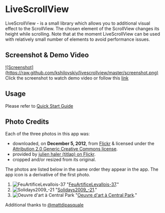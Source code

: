 LiveScrollView
=======

LiveScrollView - is a small library which allows you to additional visual effect to the ScrollView. The chosen element of the ScrollView changes its height while scrolling. Note that at the moment LiveScrollView can be used with relatively small number of elements to avoid performance issues.

Screenshot & Demo Video
-----------------------


<a style="float:right" href="http://youtu.be/y-hxAqm3ezo" target="_blank">
  ![Screenshot](https://raw.github.com/kshilovskiy/livescrollview/master/screenshot.png)
</a>

Click the screenshot to watch demo video or follow this <a href="http://youtu.be/y-hxAqm3ezo">link</a>

Usage
-------------
Please refer to <a href="https://github.com/kshilovskiy/livescrollview/wiki/Quick-Start-Guide">Quick Start Guide</a>

            
Photo Credits
-------------

Each of the three photos in this app was:

* downloaded, on **December 5, 2012**, from [Flickr][] & licensed under the
  [Attribution 2.0 Generic Creative Commons license][by].
* provided by [julien haler (titlap) on Flickr][titlap].
* cropped and/or resized from its original.

The photos are listed below in the same order they appear in the app. The app
icon is a derivative of the first photo.

1. ![FeuArtificeLevallois-37][1t] "[FeuArtificeLevallois-37][1p]."
2. ![Solidays2009_-21][2t] "[Solidays2009_-21][2p]."
3. ![Oeuvre d'art à Central Park][3t] "[Oeuvre d'art à Central Park][3p]."

Additional thanks to <a href="https://github.com/mattdipasquale">@mattdipasquale</a>

[PhotoScroller]: http://developer.apple.com/library/ios/#samplecode/PhotoScroller/
[Matt Di Pasquale]: http://www.mattdipasquale.com/
[Flickr]: http://www.flickr.com/
[by]: http://creativecommons.org/licenses/by/2.0/
[titlap]: http://www.flickr.com/people/titlap/
[1p]: http://www.flickr.com/photos/titlap/4794809520/
[1t]: http://farm5.static.flickr.com/4101/4794809520_39c74bca03_s.jpg
[2p]: http://www.flickr.com/photos/titlap/3680096512/
[2t]: http://farm3.static.flickr.com/2584/3680096512_c8778c7cfe_s.jpg
[3p]: http://www.flickr.com/photos/titlap/4582702246/
[3t]: http://farm5.static.flickr.com/4065/4582702246_0df366f436_s.jpg

